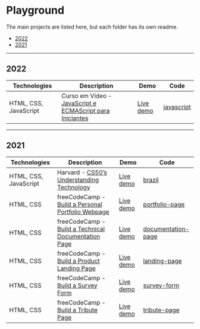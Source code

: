 <h1>Playground</h1>
<p>The main projects are listed here, but each folder has its own readme.</p>
<ul>
  <li><a href="#2022">2022</a></li>
  <li><a href="#2021">2021</a></li>
</ul>
<hr>
<h2>2022</h2>
<table>
  <thead>
    <th>Technologies</th>   
    <th>Description</th>
    <th>Demo</th>
    <th>Code</th>        
  </thead>
  <tbody>
    <tr>
      <td>HTML, CSS, JavaScript</td>
      <td>Curso em Vídeo - <a href="https://www.youtube.com/playlist?list=PLHz_AreHm4dlsK3Nr9GVvXCbpQyHQl1o1/" target="_blank">JavaScript e ECMAScript para Iniciantes</a></td>
      <td><a href="https://khalilagazal.github.io/playground/curso-em-video/javascript/" target="_blank">Live demo</a></td>
      <td><a href="https://github.com/khalilagazal/playground/tree/main/curso-em-video/javascript/" target="_blank">javascript</a></td>
    </tr>
  </tbody>
</table>
<hr>
<h2>2021</h2>
<table>
  <thead>
    <th>Technologies</th>   
    <th>Description</th>
    <th>Demo</th>
    <th>Code</th>        
  </thead>
  <tbody>
    <tr>
      <td>HTML, CSS, JavaScript</td>
      <td>Harvard - <a href="https://cs50.harvard.edu/technology/2017/" target="_blank">CS50’s
Understanding Technology</a></td>
      <td><a href="https://khalilagazal.github.io/playground/harvard/brazil/" target="_blank">Live demo</a></td>
      <td><a href="https://github.com/khalilagazal/playground/tree/main/harvard/brazil/" target="_blank">brazil</a></td>
    </tr>
    <tr>
      <td>HTML, CSS</td>
      <td>freeCodeCamp - <a href="https://www.freecodecamp.org/learn/responsive-web-design/responsive-web-design-projects/build-a-personal-portfolio-webpage" target="_blank">Build a Personal Portfolio Webpage</a></td>
      <td><a href="https://khalilagazal.github.io/playground/freecodecamp/portfolio-page/" target="_blank">Live demo</a></td>
      <td><a href="https://github.com/khalilagazal/playground/tree/main/freecodecamp/portfolio-page/" target="_blank">portfolio-page</a></td>
    </tr>
    <tr>
      <td>HTML, CSS</td>
      <td>freeCodeCamp - <a href="https://www.freecodecamp.org/learn/responsive-web-design/responsive-web-design-projects/build-a-technical-documentation-page" target="_blank">Build a Technical Documentation Page</a></td>
      <td><a href="https://khalilagazal.github.io/playground/freecodecamp/documentation-page/" target="_blank">Live demo</a></td>
      <td><a href="https://github.com/khalilagazal/playground/tree/main/freecodecamp/documentation-page/" target="_blank">documentation-page</a></td>
    </tr>
    <tr>
      <td>HTML, CSS</td>
      <td>freeCodeCamp - <a href="https://www.freecodecamp.org/learn/responsive-web-design/responsive-web-design-projects/build-a-product-landing-page" target="_blank">Build a Product Landing Page</a></td>
      <td><a href="https://khalilagazal.github.io/playground/freecodecamp/landing-page/" target="_blank">Live demo</a></td>
      <td><a href="https://github.com/khalilagazal/playground/tree/main/freecodecamp/landing-page/" target="_blank">landing-page</a></td>
    </tr>      
    <tr>
      <td>HTML, CSS</td>
      <td>freeCodeCamp - <a href="https://www.freecodecamp.org/learn/responsive-web-design/responsive-web-design-projects/build-a-survey-form" target="_blank">Build a Survey Form</a></td>
      <td><a href="https://khalilagazal.github.io/playground/freecodecamp/survey-form/" target="_blank">Live demo</a></td>
      <td><a href="https://github.com/khalilagazal/playground/tree/main/freecodecamp/survey-form/" target="_blank">survey-form</a></td>
    </tr>          
    <tr>
      <td>HTML, CSS</td>
      <td>freeCodeCamp - <a href="https://www.freecodecamp.org/learn/responsive-web-design/responsive-web-design-projects/build-a-tribute-page" target="_blank">Build a Tribute Page</a></td>
      <td><a href="https://khalilagazal.github.io/playground/freecodecamp/tribute-page/" target="_blank">Live demo</a></td>
      <td><a href="https://github.com/khalilagazal/playground/tree/main/freecodecamp/tribute-page/" target="_blank">tribute-page</a></td>   
    </tr>
  </tbody>
</table>
